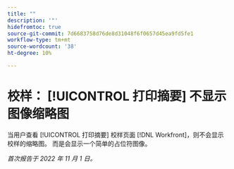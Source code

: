 ```yaml
---
title: ""
description: '"'
hidefromtoc: true
source-git-commit: 7d6683758d76de8d31048f6f0657d45ea9fd5fe1
workflow-type: tm+mt
source-wordcount: '38'
ht-degree: 10%

---
```



# 校样： [!UICONTROL 打印摘要] 不显示图像缩略图

<!--This is on both the WF and WFP TOCs-->

当用户查看 [!UICONTROL 打印摘要] 校样页面 [!DNL Workfront]，则不会显示校样的缩略图。 而是会显示一个简单的占位符图像。

_首次报告于 2022 年 11 月 1 日。_

